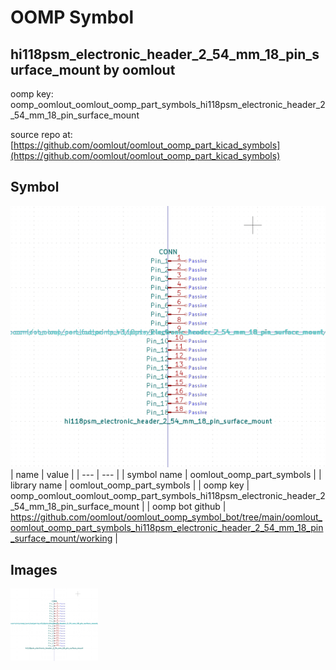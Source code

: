 # OOMP Symbol  
## hi118psm_electronic_header_2_54_mm_18_pin_surface_mount  by oomlout  
  
oomp key: oomp_oomlout_oomlout_oomp_part_symbols_hi118psm_electronic_header_2_54_mm_18_pin_surface_mount  
  
source repo at: [https://github.com/oomlout/oomlout_oomp_part_kicad_symbols](https://github.com/oomlout/oomlout_oomp_part_kicad_symbols)  
## Symbol  
  
[![working.png](working_600.png)](working.png)  
| name | value | 
| --- | --- | 
| symbol name | oomlout_oomp_part_symbols | 
| library name | oomlout_oomp_part_symbols | 
| oomp key | oomp_oomlout_oomlout_oomp_part_symbols_hi118psm_electronic_header_2_54_mm_18_pin_surface_mount | 
| oomp bot github | https://github.com/oomlout/oomlout_oomp_symbol_bot/tree/main/oomlout_oomlout_oomp_part_symbols_hi118psm_electronic_header_2_54_mm_18_pin_surface_mount/working | 
## Images  
  
[![working.png](working_140.png)](working.png)  
